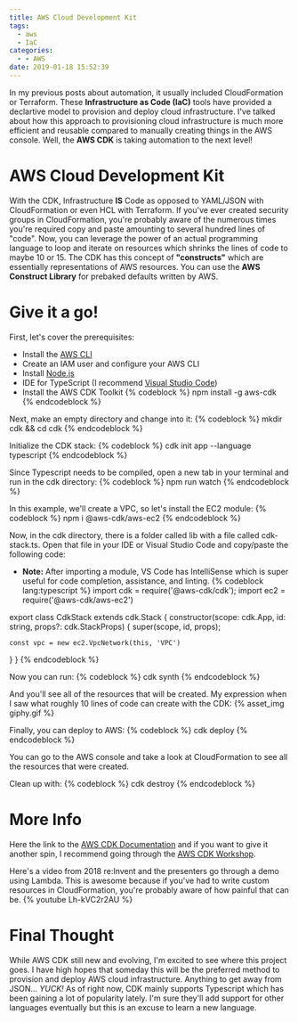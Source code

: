 ```yaml
---
title: AWS Cloud Development Kit
tags:
  - aws
  - IaC
categories:
  - - AWS
date: 2019-01-18 15:52:39
---
```



In my previous posts about automation, it usually included CloudFormation or Terraform. These **Infrastructure as Code (IaC)** tools have provided a declartive model to provision and deploy cloud infrastructure. I've talked about how this approach to provisioning cloud infrastructure is much more efficient and reusable compared to manually creating things in the AWS console. Well, the **AWS CDK** is taking automation to the next level!

# AWS Cloud Development Kit
With the CDK, Infrastructure **IS** Code as opposed to YAML/JSON with CloudFormation or even HCL with Terraform. If you've ever created security groups in CloudFormation, you're probably aware of the numerous times you're required copy and paste amounting to several hundred lines of "code". Now, you can leverage the power of an actual programming language to loop and iterate on resources which shrinks the lines of code to maybe 10 or 15. The CDK has this concept of **"constructs"** which are essentially representations of AWS resources. You can use the **AWS Construct Library** for prebaked defaults written by AWS. 

# Give it a go!
First, let's cover the prerequisites:
- Install the [AWS CLI](https://docs.aws.amazon.com/cli/latest/userguide/cli-chap-install.html)
- Create an IAM user and configure your AWS CLI
- Install [Node.js](https://nodejs.org/en/)
- IDE for TypeScript (I recommend [Visual Studio Code](https://code.visualstudio.com/))
- Install the AWS CDK Toolkit
{% codeblock %}
npm install -g aws-cdk
{% endcodeblock %}

Next, make an empty directory and change into it:
{% codeblock %}
mkdir cdk && cd cdk
{% endcodeblock %}


Initialize the CDK stack:
{% codeblock %}
cdk init app --language typescript
{% endcodeblock %}


Since Typescript needs to be compiled, open a new tab in your terminal and run in the cdk directory:
{% codeblock %}
npm run watch
{% endcodeblock %}


In this example, we'll create a VPC, so let's install the EC2 module:
{% codeblock %}
npm i @aws-cdk/aws-ec2
{% endcodeblock %}


Now, in the cdk directory, there is a folder called lib with a file called cdk-stack.ts. Open that file in your IDE or Visual Studio Code and copy/paste the following code:
- **Note:** After importing a module, VS Code has IntelliSense which is super useful for code completion, assistance, and linting.
{% codeblock lang:typescript %}
import cdk = require('@aws-cdk/cdk');
import ec2 = require('@aws-cdk/aws-ec2')

export class CdkStack extends cdk.Stack {
  constructor(scope: cdk.App, id: string, props?: cdk.StackProps) {
    super(scope, id, props);
  
    const vpc = new ec2.VpcNetwork(this, 'VPC')
  }
}
{% endcodeblock %}

Now you can run:
{% codeblock %}
cdk synth
{% endcodeblock %}


And you'll see all of the resources that will be created. My expression when I saw what roughly 10 lines of code can create with the CDK:
{% asset_img giphy.gif %}

Finally, you can deploy to AWS:
{% codeblock %}
cdk deploy
{% endcodeblock %}


You can go to the AWS console and take a look at CloudFormation to see all the resources that were created. 

Clean up with:
{% codeblock %}
cdk destroy
{% endcodeblock %}


# More Info

Here the link to the [AWS CDK Documentation](https://awslabs.github.io/aws-cdk/index.html) and if you want to give it another spin, I recommend going through the [AWS CDK Workshop](https://cdkworkshop.com/). 

Here's a video from 2018 re:Invent and the presenters go through a demo using Lambda. This is awesome because if you've had to write custom resources in CloudFormation, you're probably aware of how painful that can be.
{% youtube Lh-kVC2r2AU %}

# Final Thought
While AWS CDK still new and evolving, I'm excited to see where this project goes. I have high hopes that someday this will be the preferred method to provision and deploy AWS cloud infrastructure. Anything to get away from JSON... *YUCK!* As of right now, CDK mainly supports Typescript which has been gaining a lot of popularity lately. I'm sure they'll add support for other languages eventually but this is an excuse to learn a new language. 